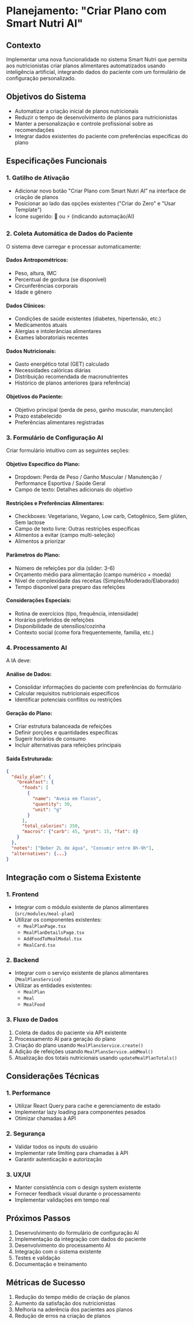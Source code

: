 # Planejamento: "Criar Plano com Smart Nutri AI"

## Contexto

Implementar uma nova funcionalidade no sistema Smart Nutri que permita aos nutricionistas criar planos alimentares automatizados usando inteligência artificial, integrando dados do paciente com um formulário de configuração personalizado.

## Objetivos do Sistema

- Automatizar a criação inicial de planos nutricionais
- Reduzir o tempo de desenvolvimento de planos para nutricionistas
- Manter a personalização e controle profissional sobre as recomendações
- Integrar dados existentes do paciente com preferências específicas do plano

## Especificações Funcionais

### 1. Gatilho de Ativação

- Adicionar novo botão "Criar Plano com Smart Nutri AI" na interface de criação de planos
- Posicionar ao lado das opções existentes ("Criar do Zero" e "Usar Template")
- Ícone sugerido: 🤖 ou ⚡ (indicando automação/AI)

### 2. Coleta Automática de Dados do Paciente

O sistema deve carregar e processar automaticamente:

#### Dados Antropométricos:

- Peso, altura, IMC
- Percentual de gordura (se disponível)
- Circunferências corporais
- Idade e gênero

#### Dados Clínicos:

- Condições de saúde existentes (diabetes, hipertensão, etc.)
- Medicamentos atuais
- Alergias e intolerâncias alimentares
- Exames laboratoriais recentes

#### Dados Nutricionais:

- Gasto energético total (GET) calculado
- Necessidades calóricas diárias
- Distribuição recomendada de macronutrientes
- Histórico de planos anteriores (para referência)

#### Objetivos do Paciente:

- Objetivo principal (perda de peso, ganho muscular, manutenção)
- Prazo estabelecido
- Preferências alimentares registradas

### 3. Formulário de Configuração AI

Criar formulário intuitivo com as seguintes seções:

#### Objetivo Específico do Plano:

- Dropdown: Perda de Peso / Ganho Muscular / Manutenção / Performance Esportiva / Saúde Geral
- Campo de texto: Detalhes adicionais do objetivo

#### Restrições e Preferências Alimentares:

- Checkboxes: Vegetariano, Vegano, Low carb, Cetogênico, Sem glúten, Sem lactose
- Campo de texto livre: Outras restrições específicas
- Alimentos a evitar (campo multi-seleção)
- Alimentos a priorizar

#### Parâmetros do Plano:

- Número de refeições por dia (slider: 3-6)
- Orçamento médio para alimentação (campo numérico + moeda)
- Nível de complexidade das receitas (Simples/Moderado/Elaborado)
- Tempo disponível para preparo das refeições

#### Considerações Especiais:

- Rotina de exercícios (tipo, frequência, intensidade)
- Horários preferidos de refeições
- Disponibilidade de utensílios/cozinha
- Contexto social (come fora frequentemente, família, etc.)

### 4. Processamento AI

A IA deve:

#### Análise de Dados:

- Consolidar informações do paciente com preferências do formulário
- Calcular requisitos nutricionais específicos
- Identificar potenciais conflitos ou restrições

#### Geração do Plano:

- Criar estrutura balanceada de refeições
- Definir porções e quantidades específicas
- Sugerir horários de consumo
- Incluir alternativas para refeições principais

#### Saída Estruturada:

```json
{
  "daily_plan": {
    "breakfast": {
      "foods": [
        {
          "name": "Aveia em flocos",
          "quantity": 30,
          "unit": "g"
        }
      ],
      "total_calories": 350,
      "macros": {"carb": 45, "prot": 15, "fat": 8}
    }
  },
  "notes": ["Beber 2L de água", "Consumir entre 8h-9h"],
  "alternatives": {...}
}
```

## Integração com o Sistema Existente

### 1. Frontend

- Integrar com o módulo existente de planos alimentares (`src/modules/meal-plan`)
- Utilizar os componentes existentes:
  - `MealPlanPage.tsx`
  - `MealPlanDetailsPage.tsx`
  - `AddFoodToMealModal.tsx`
  - `MealCard.tsx`

### 2. Backend

- Integrar com o serviço existente de planos alimentares (`MealPlansService`)
- Utilizar as entidades existentes:
  - `MealPlan`
  - `Meal`
  - `MealFood`

### 3. Fluxo de Dados

1. Coleta de dados do paciente via API existente
2. Processamento AI para geração do plano
3. Criação do plano usando `MealPlansService.create()`
4. Adição de refeições usando `MealPlansService.addMeal()`
5. Atualização dos totais nutricionais usando `updateMealPlanTotals()`

## Considerações Técnicas

### 1. Performance

- Utilizar React Query para cache e gerenciamento de estado
- Implementar lazy loading para componentes pesados
- Otimizar chamadas à API

### 2. Segurança

- Validar todos os inputs do usuário
- Implementar rate limiting para chamadas à API
- Garantir autenticação e autorização

### 3. UX/UI

- Manter consistência com o design system existente
- Fornecer feedback visual durante o processamento
- Implementar validações em tempo real

## Próximos Passos

1. Desenvolvimento do formulário de configuração AI
2. Implementação da integração com dados do paciente
3. Desenvolvimento do processamento AI
4. Integração com o sistema existente
5. Testes e validação
6. Documentação e treinamento

## Métricas de Sucesso

1. Redução do tempo médio de criação de planos
2. Aumento da satisfação dos nutricionistas
3. Melhoria na aderência dos pacientes aos planos
4. Redução de erros na criação de planos
